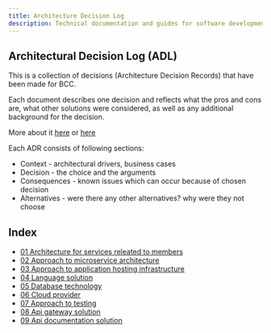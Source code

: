 ```yaml
---
title: Architecture Decision Log
description: Technical documentation and guides for software development in BCC
---
```


## Architectural Decision Log \(ADL\)

This is a collection of decisions (Architecture Decision Records) that have been made for BCC. 

Each document describes one decision and reflects what the pros and cons are, what other solutions were considered, as well as any additional background for the decision.

More about it [here](https://cognitect.com/blog/2011/11/15/documenting-architecture-decisions) or [here](https://github.com/joelparkerhenderson/architecture-decision-record)

Each ADR consists of following sections:
- Context - architectural drivers, business cases
- Decision - the choice and the arguments
- Consequences - known issues which can occur because of chosen decision
- Alternatives - were there any other alternatives? why were they not choose

## Index

* [01 Architecture for services releated to members](./Services-Related-To-Members.md)
* [02 Approach to microservice architecture](./Microservice-API-Architecture.md)  
* [03 Approach to application hosting infrastructure](#)
* [04 Language solution](./Language-for-Core-APIs.md)  
* [05 Database technology](./ADR-Database-Technology.md)
* [06 Cloud provider](#)
* [07 Approach to testing](#)
* [08 Api gateway solution](#)
* [09 Api documentation solution](#)
